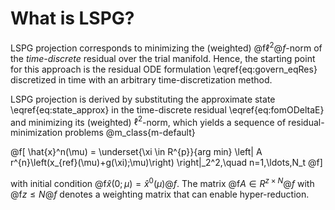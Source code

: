 
# What is LSPG?

LSPG projection corresponds to minimizing
the (weighted) @f$\ell^2@f$-norm of the *time-discrete* 
residual over the trial manifold.
Hence, the starting point for this approach is the residual ODE formulation
\eqref{eq:govern_eqRes} discretized in time with an arbitrary time-discretization method.


LSPG projection is derived by substituting the approximate state
\eqref{eq:state_approx} in the time-discrete residual \eqref{eq:fomODeltaE}
and minimizing its (weighted) $\ell^2$-norm, which yields a sequence of
residual-minimization problems
@m_class{m-default}

@f[
	\hat{x}^n(\mu)  =
	\underset{\xi \in R^{p}}{arg min}
    \left\| 
	A r^{n}\left(x_{ref}(\mu)+g(\xi);\mu)\right)
    \right\|_2^2,\quad 
	n=1,\ldots,N_t
@f]

with initial condition @f$\hat{x}(0;\mu)=\hat{x}^0(\mu)@f$. 
The matrix @f$A \in R^{z \times N}@f$ 
with @f$z \leq N@f$ denotes a weighting 
matrix that can enable hyper-reduction.

